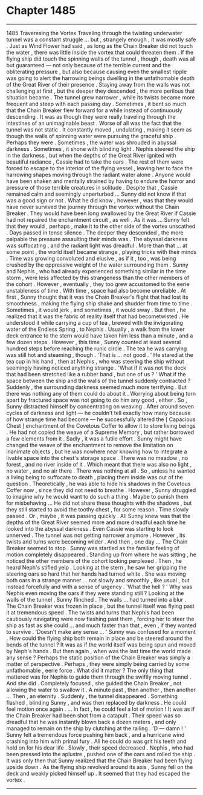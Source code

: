 
# Chapter 1485


---

1485 Traveresing the Vortex
Traveling through the twisting underwater tunnel was a constant struggle … but , strangely enough , it was mostly safe . Just as Wind Flower had said , as long as the Chain Breaker did not touch the water , there was little inside the vortex that could threaten them .
If the flying ship did touch the spinning walls of the tunnel , though , death was all but guaranteed — not only because of the terrible current and the obliterating pressure , but also because causing even the smallest ripple was going to alert the harrowing beings dwelling in the unfathomable depth of the Great River of their presence .
Staying away from the walls was not challenging at first , but the deeper they descended , the more perilous that situation became . The tunnel grew narrower , while its twists became more frequent and steep with each passing day . Sometimes , it bent so much that the Chain Breaker flew forward for a while instead of continuously descending .
It was as though they were really traveling through the intestines of an unimaginable beast .
Worse of all was the fact that the tunnel was not static . It constantly moved , undulating , making it seem as though the walls of spinning water were pursuing the graceful ship .
Perhaps they were .
Sometimes , the water was shrouded in abyssal darkness . Sometimes , it shone with blinding light .
Nephis steered the ship in the darkness , but when the depths of the Great River ignited with beautiful radiance , Cassie had to take the oars . The rest of them were forced to escape to the interior of the flying vessel , leaving her to face the harrowing shapes moving through the radiant water alone .
Anyone would have been shaken and mentally strained by having to endure the horror and pressure of those terrible creatures in solitude . Despite that , Cassie remained calm and seemingly unperturbed … Sunny did not know if that was a good sign or not .
What he did know , however , was that they would have never survived the journey through the vortex without the Chain Breaker . They would have been long swallowed by the Great River if Cassie had not repaired the enchantment circuit , as well .
As it was … Sunny felt that they would , perhaps , make it to the other side of the vortex unscathed .
Days passed in tense silence . The deeper they descended , the more palpable the pressure assaulting their minds was . The abyssal darkness was suffocating , and the radiant light was dreadful . More than that … at some point , the world itself became strange , playing tricks with their minds .
Time was growing convoluted and elusive , as if it , too , was being crushed by the oppressive weight of the water surrounding them . Sunny and Nephis , who had already experienced something similar in the time storm , were less affected by this strangeness than the other members of the cohort . However , eventually , they too grew accustomed to the eerie unstableness of time .
With time , space had also become unreliable .
At first , Sunny thought that it was the Chain Breaker's flight that had lost its smoothness , making the flying ship shake and shudder from time to time . Sometimes , it would jerk , and sometimes , it would sway .
But then , he realized that it was the fabric of reality itself that had becometwisted .
He understood it while carrying a cup of tea , brewed with the invigorating water of the Endless Spring , to Nephis . Usually , a walk from the lower deck entrance to the stern would have taken him less than a minute , and a few dozen steps . However , this time , Sunny counted at least several hundred steps before reaching the runic circle .
The tea he was carrying was still hot and steaming , though .
'That is … not good . '
He stared at the tea cup in his hand , then at Nephis , who was steering the ship without seemingly having noticed anything strange .
'What if it was not the deck that had been stretched like a rubber band , but one of us ? '
What if the space between the ship and the walls of the tunnel suddenly contracted ?
Suddenly , the surrounding darkness seemed much more terrifying .
But there was nothing any of them could do about it . Worrying about being torn apart by fractured space was not going to do him any good , either .
So , Sunny distracted himself by concentrating on weaving .
After around seven cycles of darkness and light — he couldn't tell exactly how many because of how strange time had become — he successfully altered the [ Capacious Chest ] enchantment of the Covetous Coffer to allow it to store living beings . He had not copied the weave of a Supreme Memory , but rather borrowed a few elements from it .
Sadly , it was a futile effort . Sunny might have changed the weave of the enchantment to remove the limitation on inanimate objects , but he was nowhere near knowing how to integrate a livable space into the chest's storage space . There was no meadow , no forest , and no river inside of it .
Which meant that there was also no light , no water , and no air there . There was nothing at all . So , unless he wanted a living being to suffocate to death , placing them inside was out of the question .
Theoretically , he was able to hide his shadows in the Covetous Coffer now , since they did not need to breathe . However , Sunny struggled to imagine why he would want to do such a thing . Maybe to punish them for misbehaving …
He did not share these thoughts with the shadows , but they still started to avoid the toothy chest , for some reason .
Time slowly passed .
Or , maybe , it was passing quickly .
All Sunny knew was that the depths of the Great River seemed more and more dreadful each time he looked into the abyssal darkness . Even Cassie was starting to look unnerved .
The tunnel was not getting narrower anymore . However , its twists and turns were becoming wilder .
And then , one day …
The Chain Breaker seemed to stop .
Sunny was startled as the familiar feeling of motion completely disappeared . Standing up from where he was sitting , he noticed the other members of the cohort looking perplexed .
Then , he heard Neph's stifled yelp .
Looking at the stern , he saw her gripping the steering oars so hard that her hands had turned white . She was moving both oars in a strange manner … not slowly and smoothly , like usual , but instead forcefully and with a sense of urgency .
'What the hell ? '
Why was Nephis even moving the oars if they were standing still ?
Looking at the walls of the tunnel , Sunny flinched .
The walls … had turned into a blur .
The Chain Breaker was frozen in place , but the tunnel itself was flying past it at tremendous speed . The twists and turns that Nephis had been cautiously navigating were now flashing past them , forcing her to steer the ship as fast as she could … and much faster than that , even , if they wanted to survive .
'Doesn't make any sense … '
Sunny was confused for a moment .
How could the flying ship both remain in place and be steered around the bends of the tunnel ?
It was as if the world itself was being spun and moved by Neph's hands .
But then again , when was the last time the world made any sense ?
Perhaps the static position of the Chain Breaker was simply a matter of perspective . Perhaps , they were simply being carried by some unfathomable , eerie force .
What did it matter ?
The only thing that mattered was for Nephis to guide them through the swiftly moving tunnel .
And she did . Completely focused , she guided the Chain Breaker , not allowing the water to swallow it . A minute past , then another , then another …
Then , an eternity .
Suddenly , the tunnel disappeared .
Something flashed , blinding Sunny , and was then replaced by darkness . He could feel motion once again .
… In fact , he could feel a lot of motion !
It was as if the Chain Breaker had been shot from a catapult . Their speed was so dreadful that he was instantly blown back a dozen meters , and only managed to remain on the ship by clutching at the railing .
'D — damn ! '
Sunny felt a tremendous force pushing him back , and a hurricane wind crashing into him with primal fury . All he could do was grit his teeth and hold on for his dear life .
Slowly , their speed decreased . Nephis , who had been pressed into the aplustre , pushed one of the oars and rolled the ship .
It was only then that Sunny realized that the Chain Breaker had been flying upside down .
As the flying ship revolved around its axis , Sunny fell on the deck and weakly picked himself up .
It seemed that they had escaped the vortex .

---

